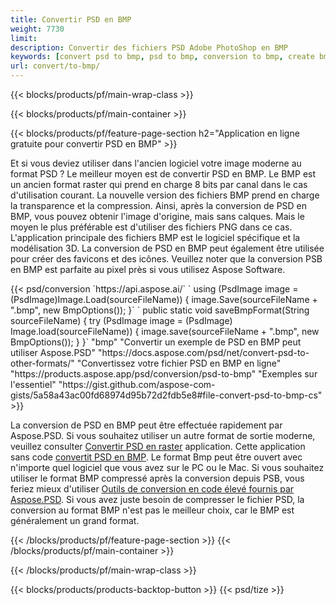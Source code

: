 ```yaml
---
title: Convertir PSD en BMP
weight: 7730
limit: 
description: Convertir des fichiers PSD Adobe PhotoShop en BMP
keywords: [convert psd to bmp, psd to bmp, conversion to bmp, create bmp from psd, print psd as bmp]
url: convert/to-bmp/
---
```


{{< blocks/products/pf/main-wrap-class >}}

{{< blocks/products/pf/main-container >}}

{{< blocks/products/pf/feature-page-section h2="Application en ligne gratuite pour convertir PSD en BMP" >}}
<p>Et si vous deviez utiliser dans l'ancien logiciel votre image moderne au format PSD ? Le meilleur moyen est de convertir PSD en BMP. Le BMP est un ancien format raster qui prend en charge 8 bits par canal dans le cas d'utilisation courant. La nouvelle version des fichiers BMP prend en charge la transparence et la compression. Ainsi, après la conversion de PSD en BMP, vous pouvez obtenir l'image d'origine, mais sans calques. Mais le moyen le plus préférable est d'utiliser des fichiers PNG dans ce cas. L'application principale des fichiers BMP est le logiciel spécifique et la modélisation 3D. La conversion de PSD en BMP peut également être utilisée pour créer des favicons et des icônes. Veuillez noter que la conversion PSB en BMP est parfaite au pixel près si vous utilisez Aspose Software.</p>
{{< psd/conversion `https://api.aspose.ai/` 
`    using (PsdImage image = (PsdImage)Image.Load(sourceFileName))
    {
        image.Save(sourceFileName + ".bmp",  new BmpOptions());
    }` 
`    public static void saveBmpFormat(String sourceFileName) {
        try (PsdImage image = (PsdImage) Image.load(sourceFileName)) {
            image.save(sourceFileName + ".bmp", new BmpOptions());
        }
    }` 
	"bmp" 
"Convertir un exemple de PSD en BMP peut utiliser Aspose.PSD"  "https://docs.aspose.com/psd/net/convert-psd-to-other-formats/" 
"Convertissez votre fichier PSD en BMP en ligne" "https://products.aspose.app/psd/conversion/psd-to-bmp" 
"Exemples sur l'essentiel" "https://gist.github.com/aspose-com-gists/5a58a43ac00fd68974d95b72d2fdb5e8#file-convert-psd-to-bmp-cs" >}}
<p>La conversion de PSD en BMP peut être effectuée rapidement par Aspose.PSD. Si vous souhaitez utiliser un autre format de sortie moderne, veuillez consulter <a href="/psd/convert">Convertir PSD en raster</a> application. Cette application sans code <a href="/psd/convert/to-bmp">convertit PSD en BMP</a>. Le format Bmp peut être ouvert avec n'importe quel logiciel que vous avez sur le PC ou le Mac. Si vous souhaitez utiliser le format BMP compressé après la conversion depuis PSB, vous feriez mieux d'utiliser <a href="/psd">Outils de conversion en code élevé fournis par Aspose.PSD</a>. Si vous avez juste besoin de compresser le fichier PSD, la conversion au format BMP n'est pas le meilleur choix, car le BMP est généralement un grand format.</p>
{{< /blocks/products/pf/feature-page-section >}}
{{< /blocks/products/pf/main-container >}}


{{< /blocks/products/pf/main-wrap-class >}}

{{< blocks/products/products-backtop-button >}}
{{< psd/tize >}}
